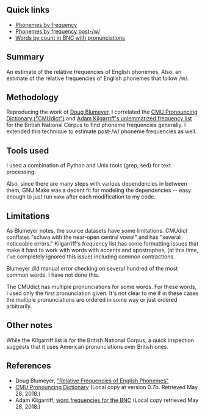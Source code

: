 ## Quick links
- [Phonemes by frequency](local_target/q1_frequencies)
- [Phonemes by frequency post-/w/](local_target/q2_post_w_frequencies)
- [Words by count in BNC with pronunciations](local_intermediate/correlated_ipa_no_spaces)

## Summary
An estimate of the relative frequencies of English phonemes.
Also, an estimate of the relative frequencies of English phonemes
that follow /w/.

## Methodology
Reproducing the work of [Doug Blumeyer][blumeyer], I correlated the [CMU
Pronouncing Dictionary ("CMUdict")][cmudict] and [Adam Kilgarriff's
unlemmatized frequency list][kilgarriff] for the British National Corpus to
find phoneme frequencies generally. I extended this technique to
estimate post-/w/ phoneme frequencies as well.

## Tools used

I used a combination of Python and Unix tools (grep, sed) for text processing.

Also, since there are many steps with various dependencies in between them,
GNU Make was a decent fit for modeling the dependencies -- easy enough to just
run `make` after each modification to my code.

## Limitations
As Blumeyer notes, the source datasets have some limitations.
CMUdict conflates "schwa with the near-open central vowel" and
has "several noticeable errors." Kilgarriff's frequency list has
some formatting issues that make it hard to work with words with
accents and apostrophes, (at this time, I've completely ignored
this issue) including common contractions.

Blumeyer did manual error checking on several hundred of the
most common words. I have not done this.

The CMUdict has multiple pronunciations for some words. For
these words, I used only the first pronunciation given. It's not
clear to me if in these cases the multiple pronunciations are
ordered in some way or just ordered arbitrarily.

## Other notes
While the Kilgarriff list is for the British National Corpus, a
quick inspection suggests that it uses American pronunciations
over British ones.

## References
- Doug Blumeyer, ["Relative Frequencies of English Phonemes"][blumeyer]
- [CMU Pronouncing Dictionary][cmudict] (Local copy at version 0.7b. Retrieved May 28, 2018.)
- Adam Kilgarriff, [word frequencies for the BNC][kilgarriff] (Local copy retrieved May 28, 2018.)

[blumeyer]: https://cmloegcmluin.wordpress.com/2012/11/10/relative-frequencies-of-english-phonemes/
[cmudict]: http://www.speech.cs.cmu.edu/cgi-bin/cmudict
[kilgarriff]: http://www.kilgarriff.co.uk/bnc-readme.html
